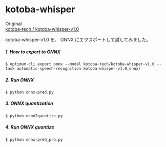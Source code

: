 # kotoba-whisper  

  Original  
  [kotoba-tech / kotoba-whisper-v1.0](https://huggingface.co/kotoba-tech/kotoba-whisper-v1.0)  

  kotoba-whisper-v1.0 を、 ONNX にエクスポートして試してみました。  

##### 1. How to export to ONNX    
    $ optimum-cli export onnx --model kotoba-tech/kotoba-whisper-v1.0 --task automatic-speech-recognition kotoba-whisper-v1.0_onnx/   

##### 2. Run ONNX    
    $ python onnx-pred.py  

##### 3. ONNX quantization  
    $ python onnx2qauntize.py  

##### 4. Run ONNX quantize  
    $ python onnx-pred_pro.py  
